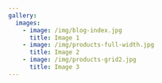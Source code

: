 ```yaml
---
gallery:
  images:
    - image: /img/blog-index.jpg
      title: Image 1
    - image: /img/products-full-width.jpg
      title: Image 2
    - image: /img/products-grid2.jpg
      title: Image 3
---
```



